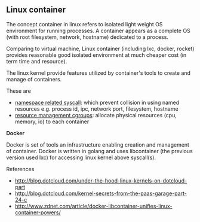## Linux container

The concept container in linux refers to isolated light weight OS environment for running processes. A container appears as a complete OS (with root filesystem, network, hostname) dedicated to a process. 

Comparing to virtual machine, Linux container (including lxc, docker, rocket) provides reasonable good isolated environment at much cheaper cost (in term time and resource).

The linux kernel provide features utilized by container's tools to create and manage of containers.

These are

* [namespace related syscall](http://man7.org/linux/man-pages/man7/namespaces.7.html): which prevent collision in using named resources e.g. process id, ipc, network port, filesystem, hostname
* [resource management cgroups](http://en.wikipedia.org/wiki/Cgroups): allocate physical resources (cpu, memory, io) to each container

**Docker**

Docker is set of tools an infrastructure enabling creation and management of container. Docker is written in golang and uses libcontainer (the previous version used lxc) for accessing linux kernel above syscall(s).

References

* http://blog.dotcloud.com/under-the-hood-linux-kernels-on-dotcloud-part
* http://blog.dotcloud.com/kernel-secrets-from-the-paas-garage-part-24-c
* http://www.zdnet.com/article/docker-libcontainer-unifies-linux-container-powers/
